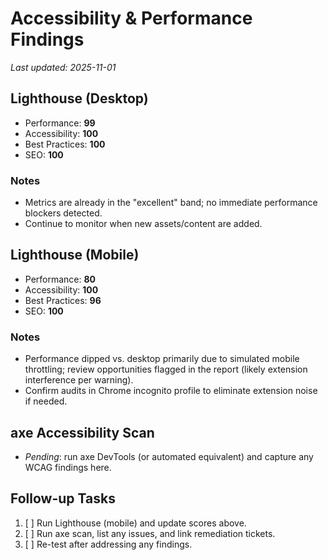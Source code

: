 # Accessibility & Performance Findings

_Last updated: 2025-11-01_

## Lighthouse (Desktop)
- Performance: **99**
- Accessibility: **100**
- Best Practices: **100**
- SEO: **100**

### Notes
- Metrics are already in the "excellent" band; no immediate performance blockers detected.
- Continue to monitor when new assets/content are added.

## Lighthouse (Mobile)
- Performance: **80**
- Accessibility: **100**
- Best Practices: **96**
- SEO: **100**

### Notes
- Performance dipped vs. desktop primarily due to simulated mobile throttling; review opportunities flagged in the report (likely extension interference per warning).
- Confirm audits in Chrome incognito profile to eliminate extension noise if needed.

## axe Accessibility Scan
- _Pending_: run axe DevTools (or automated equivalent) and capture any WCAG findings here.

## Follow-up Tasks
1. [ ] Run Lighthouse (mobile) and update scores above.
2. [ ] Run axe scan, list any issues, and link remediation tickets.
3. [ ] Re-test after addressing any findings.

